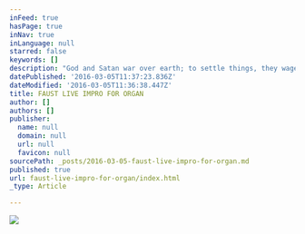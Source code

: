 ```yaml
---
inFeed: true
hasPage: true
inNav: true
inLanguage: null
starred: false
keywords: []
description: "God and Satan war over earth; to settle things, they wager on the soul of Faust, a learned and prayerful alchemist. During a plague, Faust despairs and burns his books after failing to stop death; Satan sends Mephisto to tempt Faust, first with insight into treating the plague and then with a day's return to youth. Mephisto is clever, timing the end of this 24 hours as Faust embraces the beautiful Duchess of Parma. Faust trades his soul for youth. Some time later, he's bored, and demands on Easter Sunday that Mephisto take him home. Faust promptly sees and falls in love with the beautiful Gretchen, whose liaison with him brings her dishonor. Is there redemption? Who wins the wager? (Written by jhailey [at] hotmail.com)"
datePublished: '2016-03-05T11:37:23.836Z'
dateModified: '2016-03-05T11:36:38.447Z'
title: FAUST LIVE IMPRO FOR ORGAN
author: []
authors: []
publisher:
  name: null
  domain: null
  url: null
  favicon: null
sourcePath: _posts/2016-03-05-faust-live-impro-for-organ.md
published: true
url: faust-live-impro-for-organ/index.html
_type: Article

---
```

![](https://the-grid-user-content.s3-us-west-2.amazonaws.com/fcba2a9e-e2dd-4c7c-85ba-c41c926b1f73.jpg)